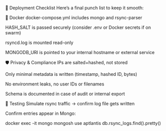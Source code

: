🏁 Deployment Checklist
Here’s a final punch list to keep it smooth:

🐳 Docker
 docker-compose.yml includes mongo and rsync-parser

 HASH_SALT is passed securely (consider .env or Docker secrets if on swarm)

 rsyncd.log is mounted read-only

 MONGODB_URI is pointed to your internal hostname or external service

🛡️ Privacy & Compliance
 IPs are salted+hashed, not stored

 Only minimal metadata is written (timestamp, hashed ID, bytes)

 No environment leaks, no user IDs or filenames

 Schema is documented in case of audit or internal export

🧪 Testing
 Simulate rsync traffic → confirm log file gets written

 Confirm entries appear in Mongo:

docker exec -it mongo mongosh
use aptlantis
db.rsync_logs.find().pretty()